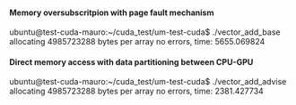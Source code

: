 #### Memory oversubscritpion with page fault mechanism
ubuntu@test-cuda-mauro:~/cuda_test/um-test-cuda$ ./vector_add_base 
allocating 4985723288 bytes per array
no errors, time: 5655.069824

#### Direct memory access with data partitioning between CPU-GPU
ubuntu@test-cuda-mauro:~/cuda_test/um-test-cuda$ ./vector_add_advise
allocating 4985723288 bytes per array
no errors, time: 2381.427734
